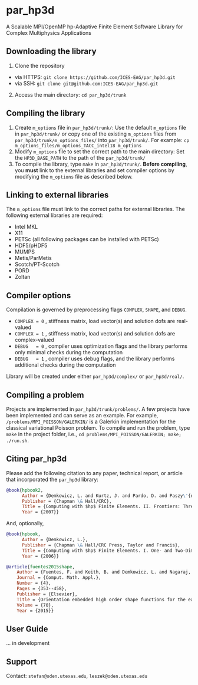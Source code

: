 # par_hp3d
A Scalable MPI/OpenMP hp-Adaptive Finite Element Software Library
for Complex Multiphysics Applications

## Downloading the library
1. Clone the repository
- via HTTPS: `git clone https://github.com/ICES-EAG/par_hp3d.git`
- via SSH: `git clone git@github.com:ICES-EAG/par_hp3d.git`
2. Access the main directory: `cd par_hp3d/trunk`

## Compiling the library
1. Create `m_options` file in `par_hp3d/trunk/`:
Use the default `m_options` file in `par_hp3d/trunk/` or copy one of the existing `m_options` files from `par_hp3d/trunk/m_options_files/` into `par_hp3d/trunk/`.
For example: `cp m_options_files/m_options_TACC_intel18 m_options`
2. Modify `m_options` file to set the correct path to the main directory:
Set the `HP3D_BASE_PATH` to the path of the `par_hp3d/trunk/`
3. To compile the library, type `make` in `par_hp3d/trunk/`. **Before compiling**, you **must** link to the external libraries and set compiler options by modifying the `m_options` file as described below.

## Linking to external libraries
The `m_options` file must link to the correct paths for external libraries. The following external libraries are required:
- Intel MKL
- X11
- PETSc (all following packages can be installed with PETSc)
- HDF5/pHDF5
- MUMPS
- Metis/ParMetis
- Scotch/PT-Scotch
- PORD
- Zoltan

## Compiler options
Compilation is governed by preprocessing flags `COMPLEX`, `SHAPE`, and `DEBUG`.
- `COMPLEX = 0` , stiffness matrix, load vector(s) and solution dofs are real-valued
- `COMPLEX = 1` , stiffness matrix, load vector(s) and solution dofs are complex-valued
- `DEBUG   = 0` , compiler uses optimization flags and the library performs only minimal checks during the computation
- `DEBUG   = 1` , compiler uses debug flags, and the library performs additional checks during the computation

Library will be created under either `par_hp3d/complex/` or `par_hp3d/real/`.

## Compiling a problem
Projects are implemented in `par_hp3d/trunk/problems/`. A few projects have been implemented and can serve as an example. For example, `/problems/MPI_POISSON/GALERKIN/` is a Galerkin implementation for the classical variational Poisson problem. To compile and run the problem, type `make`  in the project folder, i.e., `cd problems/MPI_POISSON/GALERKIN; make; ./run.sh`.

## Citing par_hp3d
Please add the following citation to any paper, technical report, or article that incorporated the `par_hp3d` library:
```bibtex
@book{hpbook2,
      Author = {Demkowicz, L. and Kurtz, J. and Pardo, D. and Paszy\'{n}ski, M. and Rachowicz, W. and Zdunek, A.},
      Publisher = {Chapman \& Hall/CRC},
      Title = {Computing with $hp$ Finite Elements. II. Frontiers: Three-Dimensional Elliptic and Maxwell Problems with Applications},
      Year = {2007}}
```
And, optionally,
```bibtex
@book{hpbook,
      Author = {Demkowicz, L.},
      Publisher = {Chapman \& Hall/CRC Press, Taylor and Francis},
      Title = {Computing with $hp$ Finite Elements. I. One- and Two-Dimensional Elliptic and Maxwell Problems},
      Year = {2006}}
```
```bibtex
@article{fuentes2015shape,
    Author = {Fuentes, F. and Keith, B. and Demkowicz, L. and Nagaraj, S.},
    Journal = {Comput. Math. Appl.},
    Number = {4},
    Pages = {353--458},
    Publisher = {Elsevier},
    Title = {Orientation embedded high order shape functions for the exact sequence elements of all shapes},
    Volume = {70},
    Year = {2015}}
```

## User Guide
... in development

## Support
Contact: ``stefan@oden.utexas.edu``, ``leszek@oden.utexas.edu``

